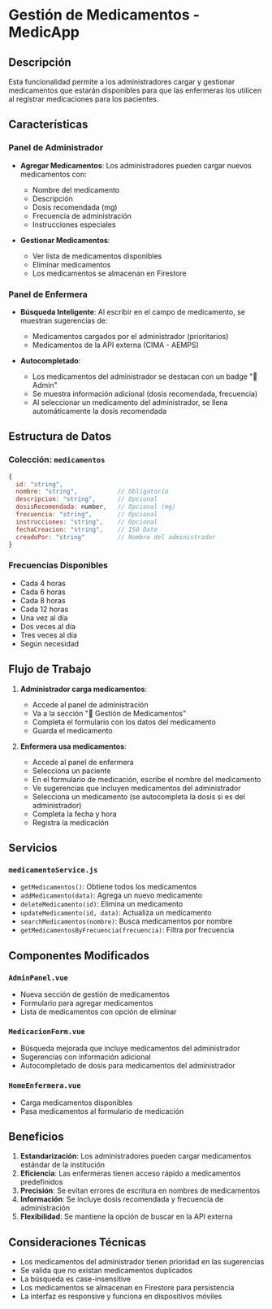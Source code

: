 # Gestión de Medicamentos - MedicApp

## Descripción

Esta funcionalidad permite a los administradores cargar y gestionar medicamentos que estarán disponibles para que las enfermeras los utilicen al registrar medicaciones para los pacientes.

## Características

### Panel de Administrador
- **Agregar Medicamentos**: Los administradores pueden cargar nuevos medicamentos con:
  - Nombre del medicamento
  - Descripción
  - Dosis recomendada (mg)
  - Frecuencia de administración
  - Instrucciones especiales

- **Gestionar Medicamentos**: 
  - Ver lista de medicamentos disponibles
  - Eliminar medicamentos
  - Los medicamentos se almacenan en Firestore

### Panel de Enfermera
- **Búsqueda Inteligente**: Al escribir en el campo de medicamento, se muestran sugerencias de:
  - Medicamentos cargados por el administrador (prioritarios)
  - Medicamentos de la API externa (CIMA - AEMPS)

- **Autocompletado**: 
  - Los medicamentos del administrador se destacan con un badge "💊 Admin"
  - Se muestra información adicional (dosis recomendada, frecuencia)
  - Al seleccionar un medicamento del administrador, se llena automáticamente la dosis recomendada

## Estructura de Datos

### Colección: `medicamentos`
```javascript
{
  id: "string",
  nombre: "string",           // Obligatorio
  descripcion: "string",      // Opcional
  dosisRecomendada: number,   // Opcional (mg)
  frecuencia: "string",       // Opcional
  instrucciones: "string",    // Opcional
  fechaCreacion: "string",    // ISO Date
  creadoPor: "string"         // Nombre del administrador
}
```

### Frecuencias Disponibles
- Cada 4 horas
- Cada 6 horas
- Cada 8 horas
- Cada 12 horas
- Una vez al día
- Dos veces al día
- Tres veces al día
- Según necesidad

## Flujo de Trabajo

1. **Administrador carga medicamentos**:
   - Accede al panel de administración
   - Va a la sección "💊 Gestión de Medicamentos"
   - Completa el formulario con los datos del medicamento
   - Guarda el medicamento

2. **Enfermera usa medicamentos**:
   - Accede al panel de enfermera
   - Selecciona un paciente
   - En el formulario de medicación, escribe el nombre del medicamento
   - Ve sugerencias que incluyen medicamentos del administrador
   - Selecciona un medicamento (se autocompleta la dosis si es del administrador)
   - Completa la fecha y hora
   - Registra la medicación

## Servicios

### `medicamentoService.js`
- `getMedicamentos()`: Obtiene todos los medicamentos
- `addMedicamento(data)`: Agrega un nuevo medicamento
- `deleteMedicamento(id)`: Elimina un medicamento
- `updateMedicamento(id, data)`: Actualiza un medicamento
- `searchMedicamentos(nombre)`: Busca medicamentos por nombre
- `getMedicamentosByFrecuencia(frecuencia)`: Filtra por frecuencia

## Componentes Modificados

### `AdminPanel.vue`
- Nueva sección de gestión de medicamentos
- Formulario para agregar medicamentos
- Lista de medicamentos con opción de eliminar

### `MedicacionForm.vue`
- Búsqueda mejorada que incluye medicamentos del administrador
- Sugerencias con información adicional
- Autocompletado de dosis para medicamentos del administrador

### `HomeEnfermera.vue`
- Carga medicamentos disponibles
- Pasa medicamentos al formulario de medicación

## Beneficios

1. **Estandarización**: Los administradores pueden cargar medicamentos estándar de la institución
2. **Eficiencia**: Las enfermeras tienen acceso rápido a medicamentos predefinidos
3. **Precisión**: Se evitan errores de escritura en nombres de medicamentos
4. **Información**: Se incluye dosis recomendada y frecuencia de administración
5. **Flexibilidad**: Se mantiene la opción de buscar en la API externa

## Consideraciones Técnicas

- Los medicamentos del administrador tienen prioridad en las sugerencias
- Se valida que no existan medicamentos duplicados
- La búsqueda es case-insensitive
- Los medicamentos se almacenan en Firestore para persistencia
- La interfaz es responsive y funciona en dispositivos móviles 